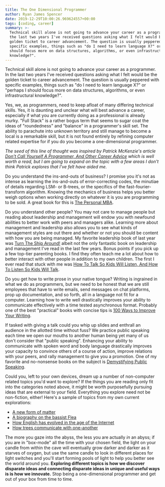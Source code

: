 ```yaml
---
title: The One Dimensional Programmer
author: Ryan James Spencer
date: 2019-12-29T10:00:26.969624557+00:00
tags: [coding, career]
summary: >-
  Technical skill alone is not going to advance your career as a programmer. In
  the last two years I've received questions asking what I felt would be the
  golden ticket to career advancement. The question is usually peppered with
  specific examples, things such as "do I need to learn language X?" or "perhaps I
  should focus more on data structures, algorithms, or even infrastructural
  knowledge?".
---
```


Technical skill alone is not going to advance your career as a programmer. In
the last two years I've received questions asking what I felt would be the
golden ticket to career advancement. The question is usually peppered with
specific examples, things such as "do I need to learn language X?" or "perhaps I
should focus more on data structures, algorithms, or even infrastructural
knowledge?".

Yes, we, as programmers, need to keep afloat of many differing technical skills.
Yes, it is daunting and unclear what will best advance a career, especially if
what you are currently doing as a professional is already murky. "Full Stack" is
a rather bogus term that seems to sugar coat the ideas of "roundedness" and
"balance" in a programmer's skill set. The ability to parachute into unknown
territory and still manage to become a local is a remarkable skill, but it is
not found entirely by refining computer related expertise for if you do you
become a one-dimensional programmer.

_The seed of this line of thought was inspired by Patrick McKenzie's article
[Don't Call Yourself A Programmer, And Other Career
Advice](https://www.kalzumeus.com/2011/10/28/dont-call-yourself-a-programmer/)
which is well worth a read, but I am going to expand on the topic with a few
areas I don't think Patrick explores that I've felt have aided me._

Do you understand the ins-and-outs of business? I promise you it's not as
intense as learning the ins-and-outs of error-correcting codes, the minutiae of
details regarding LSM- or B-trees, or the specifics of the
fast-fourier-transform algorithm. Knowing the mechanics of business helps you
better weigh options when working directly on whatever it is you are programming
to be sold. A great book for this is [The Personal
MBA](https://www.goodreads.com/book/show/9512985-the-personal-mba).

Do you understand other people? You may not care to manage people but reading
about leadership and management will endow you with newfound abilities to better
work with peers and managers alike. Learning more about management and
leadership also allows you to see what kinds of management styles are out there
and whether or not you should be content with how you are being managed. My
favorite leadership book of last year was [Turn The Ship
Around!](https://www.goodreads.com/book/show/16158601-turn-the-ship-around)
albeit not the only fantastic book on leadership and management I've read in the
last few years. Bonus points if you pick up a few top-tier parenting books. I
find they often teach me a lot about how to better interact with other people in
addition to my own children. The first I ever read that stuck with me was [How
To Talk So Kids Will Listen, And How To Listen So Kids Will Talk](https://www.goodreads.com/book/show/769016.How_to_Talk_So_Kids_Will_Listen_Listen_So_Kids_Will_Talk?from_search=true&qid=A20YKgAad8&rank=1).

Do you get how to write prose in your native tongue? Writing is ingrained in
what we do as programmers, but we need to be honest that we are still employees
that have to write emails, send messages on chat platforms, prop up
documentation, and so forth, all in a language not fit for a computer. Learning
how to write well drastically improves your ability to communicate effectively
with a time tested asynchronous format. Probably one of the best "practical"
books with concise tips is [100 Ways to
Improve Your Writing](https://www.goodreads.com/book/show/41769546-100-ways-to-improve-your-writing-updated?from_search=true&qid=0bszRxf7vW&rank=3).

If tasked with giving a talk could you whip up slides and enthrall an audience
in the allotted time without fuss? We practice public speaking each time we
open our mouths to another human being yet many of us don't consider that
"public speaking". Enhancing your ability to communicate with spoken word and
body language drastically improves your capacity to convince others of a course
of action, improve relations with your peers, and rally management to give you a
promotion. One of my favorite and no-nonsense books on the subject is
[Demystifying Public Speaking](https://www.goodreads.com/book/show/32784222-demystifying-public-speaking).

Could you, left to your own devices, dream up a number of non-computer related
topics you'd want to explore? If the things you are reading only fit into the
categories noted above, it might be worth purposefully pursuing ideas that are
external to your field. Everything you explore need not be non-fiction, either!
Here's a sample of topics from my own current explorations:

* [A new form of matter](https://www.goodreads.com/book/show/35297608-the-second-kind-of-impossible?from_search=true&qid=nXScUtfJXZ&rank=1)
* [A biography on the bassist Flea](https://www.goodreads.com/book/show/39667068-acid-for-the-children?ac=1&from_search=true&qid=iYB5JCa0eO&rank=1)
* [How English has evolved in the age of the Internet](https://www.goodreads.com/book/show/36739320-because-internet?from_search=true&qid=c5tPDh71fD&rank=1)
* [How trees communicate with one-another](https://www.goodreads.com/book/show/28256439-the-hidden-life-of-trees?from_search=true&qid=QvC55VC7MR&rank=1)

The more you gaze into the abyss, the less you are actually _in_ an abyss; if
you are in "box-mode" all the time with your chosen field, the light on your
candle from within the cave will eventually grow darker and darker as it starves
of oxygen, but use the same candle to look in different places for light
switches and you'll start forming pools of light to help you better see the
world around you. **Exploring different topics is how we discover disparate
ideas and connecting disparate ideas in unique and useful ways is is how we
innovate.** Stop being a one-dimensional programmer and get out of your box from
time to time.
